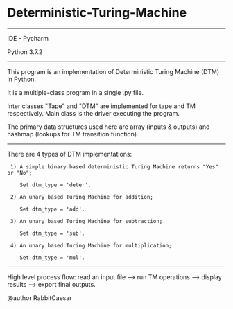 # Deterministic-Turing-Machine

---------------------------------------------------------------------------------------------------------------------------

IDE - Pycharm 

Python 3.7.2

---------------------------------------------------------------------------------------------------------------------------

This program is an implementation of Deterministic Turing Machine (DTM) in Python. 

It is a multiple-class program in a single .py file. 

Inter classes "Tape" and "DTM" are implemented for tape and TM respectively. Main class is the driver executing the program. 

The primary data structures used here are array (inputs & outputs) and hashmap (lookups for TM transition function).

---------------------------------------------------------------------------------------------------------------------------
 
 There are 4 types of DTM implementations:
 
     1) A simple binary based deterministic Turing Machine returns "Yes" or "No";
     
        Set dtm_type = 'deter'.
        
     2) An unary based Turing Machine for addition;
     
        Set dtm_type = 'add'.
        
     3) An unary based Turing Machine for subtraction;
     
        Set dtm_type = 'sub'.
        
     4) An unary based Turing Machine for multiplication;
     
        Set dtm_type = 'mul'.
 
---------------------------------------------------------------------------------------------------------------------------

High level process flow: read an input file --> run TM operations --> display results --> export final outputs.

@author RabbitCaesar
